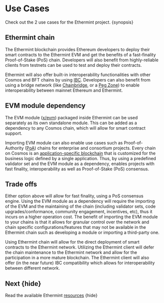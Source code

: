 <!--
order: 3
-->

# Use Cases

Check out the 2 use cases for the Ethermint project. {synopsis}

## Ethermint chain

The Ethermint blockchain provides Ethereum developers to deploy their smart contracts to the
Ethermint EVM and get the benefits of a fast-finality Proof-of-Stake (PoS) chain. Developers will
also benefit from highly-reliable clients from testnets can be used to test and deploy their
contracts.

Ethermint will also offer built-in interoperability functionalities with other Cosmos and BFT chains by using [IBC](https://cosmos.network/ibc). Developers can also benefit from using a bridge network (like
[Chainbridge](https://github.com/ChainSafe/ChainBridge), or a [Peg
Zone](https://github.com/cosmos/peggy)) to enable interoperability between mainnet Ethereum and Ethermint.

## EVM module dependency

The EVM module ([x/evm](https://github.com/jiujiteiro/ethermint/tree/main/x/evm)) packaged inside
Ethermint can be used separately as its own standalone module. This can be added as a dependency to
any Cosmos chain, which will allow for smart contract support.

Importing EVM module can also enable use cases such as Proof-of-Authority
([PoA](https://en.wikipedia.org/wiki/Proof_of_authority)) chains for enterprise and consortium
projects. Every chain on Cosmos is an [application-specific
blockchain](https://docs.cosmos.network/master/intro/why-app-specific.html) that is customized for
the business logic defined by a single application. Thus, by using a predefined validator set and
the EVM module as a dependency, enables projects with fast finality, interoperability as well as
Proof-of-Stake (PoS) consensus.

## Trade offs

Either option above will allow for fast finality, using a PoS consensus engine. Using the EVM module
as a dependency will require the importing of the EVM and the maintaining of the chain (including
validator sets, code upgrades/conformance, community engagement, incentives, etc), thus it incurs on a
higher operation cost. The benefit of importing the EVM module to your chains is that it allows for
granular control over the network and chain specific configurations/features that may not be
available in the Ethermint chain such as developing a module or importing a third-party one.

Using Ethermint chain will allow for the direct deployment of smart contracts to the Ethermint
network. Utilizing the Ethermint client will defer the chain maintenance to the Ethermint network
and allow for the participation in a more mature blockchain. The Ethermint client will also offer
(in the near future) IBC compatibility which allows for interoperability between different network.

## Next {hide}

Read the available Ethermint [resources](./resources.md) {hide}
